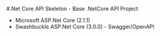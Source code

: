 #.Net Core API Skeleton - Base .NetCore API Project

- Microsoft ASP.Net Core (2.1.1)
- Swashbuckle ASP.Net Core (3.0.0) - Swagger/OpenAPI

